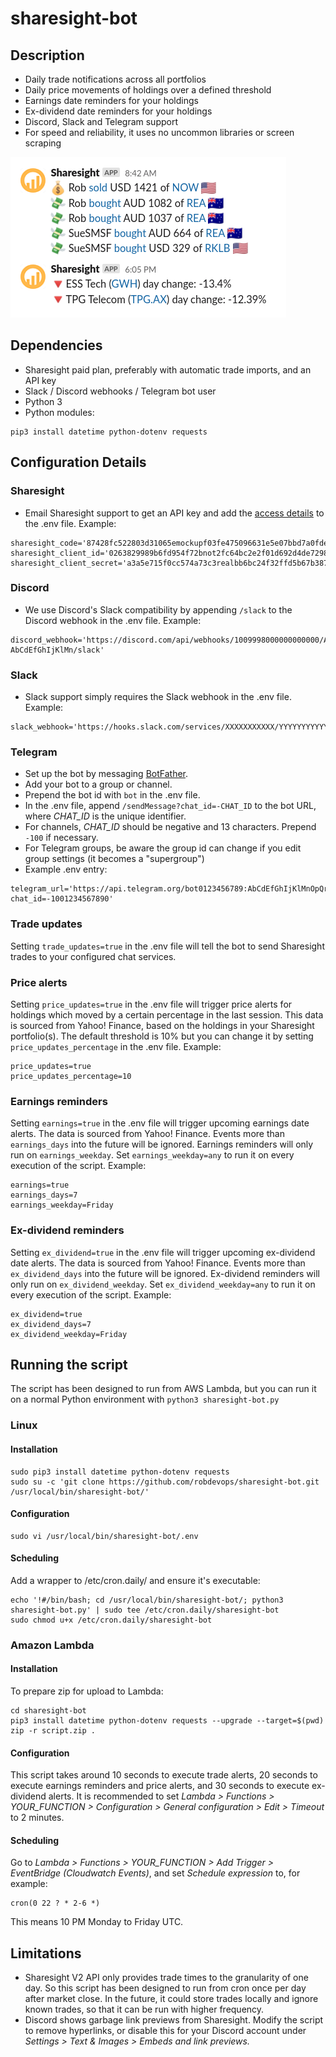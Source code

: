 # sharesight-bot

## Description
* Daily trade notifications across all portfolios
* Daily price movements of holdings over a defined threshold
* Earnings date reminders for your holdings
* Ex-dividend date reminders for your holdings
* Discord, Slack and Telegram support
* For speed and reliability, it uses no uncommon libraries or screen scraping

![screenshot of Slack message](screenshot.png?raw=true "Screenshot of Slack message")



## Dependencies
* Sharesight paid plan, preferably with automatic trade imports, and an API key
* Slack / Discord webhooks / Telegram bot user
* Python 3
* Python modules:
```
pip3 install datetime python-dotenv requests
```

## Configuration Details

### Sharesight
* Email Sharesight support to get an API key and add the [access details](https://portfolio.sharesight.com/oauth_consumers) to the .env file. Example:
```
sharesight_code='87428fc522803d31065emockupf03fe475096631e5e07bbd7a0fde60c4cf25c7'
sharesight_client_id='0263829989b6fd954f72bnot2fc64bc2e2f01d692d4de72986ea808f6e99813f'
sharesight_client_secret='a3a5e715f0cc574a73c3realbb6bc24f32ffd5b67b387244c2c909da779a1478'
```

### Discord
* We use Discord's Slack compatibility by appending `/slack` to the Discord webhook in the .env file. Example:
```
discord_webhook='https://discord.com/api/webhooks/1009998000000000000/AbCdEfGhIjKlMnOpQrStUvWxYz-AbCdEfGhIjKlMn/slack'
```

### Slack
* Slack support simply requires the Slack webhook in the .env file. Example:
```
slack_webhook='https://hooks.slack.com/services/XXXXXXXXXXX/YYYYYYYYYYY/AbCdEfGhIjKlMnOpQrStUvWxYz'
```

### Telegram
* Set up the bot by messaging [BotFather](https://telegram.me/BotFather).
* Add your bot to a group or channel.
* Prepend the bot id with `bot` in the .env file.
* In the .env file, append `/sendMessage?chat_id=-CHAT_ID` to the bot URL, where _CHAT_ID_ is the unique identifier.
* For channels, _CHAT_ID_ should be negative and 13 characters. Prepend `-100` if necessary.
* For Telegram groups, be aware the group id can change if you edit group settings (it becomes a "supergroup")
* Example .env entry:
```
telegram_url='https://api.telegram.org/bot0123456789:AbCdEfGhIjKlMnOpQrStUvWxYz/sendMessage?chat_id=-1001234567890'
```
### Trade updates
Setting `trade_updates=true` in the .env file will tell the bot to send Sharesight trades to your configured chat services.

### Price alerts
Setting `price_updates=true` in the .env file will trigger price alerts for holdings which moved by a certain percentage in the last session. This data is sourced from Yahoo! Finance, based on the holdings in your Sharesight portfolio(s). The default threshold is 10% but you can change it by setting `price_updates_percentage` in the .env file. Example:
```
price_updates=true
price_updates_percentage=10
```

### Earnings reminders
Setting `earnings=true` in the .env file will trigger upcoming earnings date alerts. The data is sourced from Yahoo! Finance. Events more than `earnings_days` into the future will be ignored. Earnings reminders will only run on `earnings_weekday`. Set `earnings_weekday=any` to run it on every execution of the script. Example:
```
earnings=true
earnings_days=7
earnings_weekday=Friday
```

### Ex-dividend reminders
Setting `ex_dividend=true` in the .env file will trigger upcoming ex-dividend date alerts. The data is sourced from Yahoo! Finance. Events more than `ex_dividend_days` into the future will be ignored. Ex-dividend reminders will only run on `ex_dividend_weekday`. Set `ex_dividend_weekday=any` to run it on every execution of the script. Example:
```
ex_dividend=true
ex_dividend_days=7
ex_dividend_weekday=Friday
```

## Running the script
The script has been designed to run from AWS Lambda, but you can run it on a normal Python environment with `python3 sharesight-bot.py`


### Linux
#### Installation
```
sudo pip3 install datetime python-dotenv requests
sudo su -c 'git clone https://github.com/robdevops/sharesight-bot.git /usr/local/bin/sharesight-bot/'
```

#### Configuration
```
sudo vi /usr/local/bin/sharesight-bot/.env
```

#### Scheduling
Add a wrapper to /etc/cron.daily/ and ensure it's executable:
```
echo '!#/bin/bash; cd /usr/local/bin/sharesight-bot/; python3 sharesight-bot.py' | sudo tee /etc/cron.daily/sharesight-bot
sudo chmod u+x /etc/cron.daily/sharesight-bot
```

### Amazon Lambda
#### Installation
To prepare zip for upload to Lambda:
```
cd sharesight-bot
pip3 install datetime python-dotenv requests --upgrade --target=$(pwd)
zip -r script.zip .
```

#### Configuration
This script takes around 10 seconds to execute trade alerts, 20 seconds to execute earnings reminders and price alerts, and  30 seconds to execute ex-dividend alerts. It is recommended to set _Lambda > Functions > YOUR_FUNCTION > Configuration > General configuration > Edit > Timeout_ to 2 minutes.

#### Scheduling
Go to _Lambda > Functions > YOUR_FUNCTION > Add Trigger > EventBridge (Cloudwatch Events)_, and set _Schedule expression_ to, for example:
```
cron(0 22 ? * 2-6 *)
```
This means 10 PM Monday to Friday UTC.



## Limitations
* Sharesight V2 API only provides trade times to the granularity of one day. So this script has been designed to run from cron once per day after market close. In the future, it could store trades locally and ignore known trades, so that it can be run with higher frequency.
* Discord shows garbage link previews from Sharesight. Modify the script to remove hyperlinks, or disable this for your Discord account under _Settings > Text & Images > Embeds and link previews._
